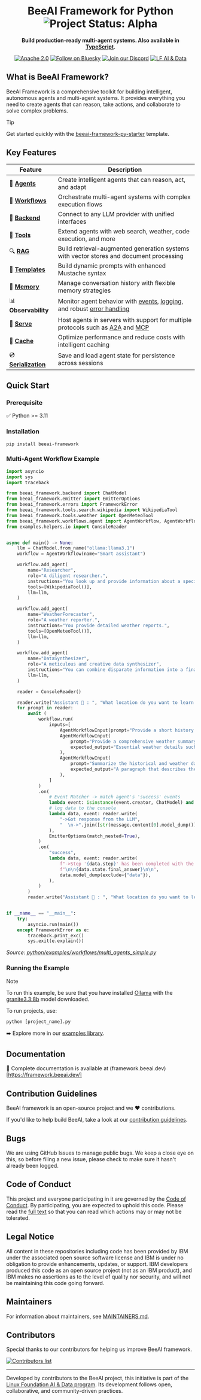 <div align="center">

<h1>BeeAI Framework for Python <img align="center" alt="Project Status: Alpha" src="https://img.shields.io/badge/Status-Alpha-red?style=plastic&"></h1>

**Build production-ready multi-agent systems. Also available in <a href="https://github.com/i-am-bee/beeai-framework/tree/main/typescript">TypeScript</a>.**

[![Apache 2.0](https://img.shields.io/badge/Apache%202.0-License-EA7826?style=plastic&logo=apache&logoColor=white)](https://github.com/i-am-bee/beeai-framework?tab=Apache-2.0-1-ov-file#readme)
[![Follow on Bluesky](https://img.shields.io/badge/Follow%20on%20Bluesky-0285FF?style=plastic&logo=bluesky&logoColor=white)](https://bsky.app/profile/beeaiagents.bsky.social)
[![Join our Discord](https://img.shields.io/badge/Join%20our%20Discord-7289DA?style=plastic&logo=discord&logoColor=white)](https://discord.com/invite/NradeA6ZNF)
[![LF AI & Data](https://img.shields.io/badge/LF%20AI%20%26%20Data-0072C6?style=plastic&logo=linuxfoundation&logoColor=white)](https://lfaidata.foundation/projects/)

</div>

## What is BeeAI Framework?

BeeAI Framework is a comprehensive toolkit for building intelligent, autonomous agents and multi-agent systems. It provides everything you need to create agents that can reason, take actions, and collaborate to solve complex problems.

> [!TIP]
> Get started quickly with the [beeai-framework-py-starter](https://github.com/i-am-bee/beeai-framework-py-starter) template.

## Key Features

| Feature | Description |
|---------|-------------|
| 🤖 [**Agents**](https://framework.beeai.dev/modules/agents) | Create intelligent agents that can reason, act, and adapt |
| 🔄 [**Workflows**](https://framework.beeai.dev/modules/workflows) | Orchestrate multi-agent systems with complex execution flows |
| 🔌 [**Backend**](https://framework.beeai.dev/modules/backend) | Connect to any LLM provider with unified interfaces |
| 🔧 [**Tools**](https://framework.beeai.dev/modules/tools) | Extend agents with web search, weather, code execution, and more |
| 🔍 [**RAG**](https://framework.beeai.dev/modules/rag) | Build retrieval-augmented generation systems with vector stores and document processing |
| 📝 [**Templates**](https://framework.beeai.dev/modules/templates) | Build dynamic prompts with enhanced Mustache syntax |
| 🧠 [**Memory**](https://framework.beeai.dev/modules/memory) | Manage conversation history with flexible memory strategies |
| 📊 **Observability** | Monitor agent behavior with [events](https://github.com/i-am-bee/beeai-framework/tree/main), [logging](https://github.com/i-am-bee/beeai-framework/tree/main), and robust [error handling](https://github.com/i-am-bee/beeai-framework/tree/main) |
| 🚀 [**Serve**](https://framework.beeai.dev/modules/serve) | Host agents in servers with support for multiple protocols such as [A2A](https://framework.beeai.dev/integrations/a2a) and [MCP](https://framework.beeai.dev/integrations/mcp) |
| 💾 [**Cache**](https://framework.beeai.dev/modules/cache) | Optimize performance and reduce costs with intelligent caching |
| 💿 [**Serialization**](https://framework.beeai.dev/modules/serialization) | Save and load agent state for persistence across sessions |

## Quick Start

### Prerequisite

✅ Python >= 3.11

### Installation

```shell
pip install beeai-framework
```

### Multi-Agent Workflow Example

```py
import asyncio
import sys
import traceback

from beeai_framework.backend import ChatModel
from beeai_framework.emitter import EmitterOptions
from beeai_framework.errors import FrameworkError
from beeai_framework.tools.search.wikipedia import WikipediaTool
from beeai_framework.tools.weather import OpenMeteoTool
from beeai_framework.workflows.agent import AgentWorkflow, AgentWorkflowInput
from examples.helpers.io import ConsoleReader


async def main() -> None:
    llm = ChatModel.from_name("ollama:llama3.1")
    workflow = AgentWorkflow(name="Smart assistant")

    workflow.add_agent(
        name="Researcher",
        role="A diligent researcher.",
        instructions="You look up and provide information about a specific topic.",
        tools=[WikipediaTool()],
        llm=llm,
    )

    workflow.add_agent(
        name="WeatherForecaster",
        role="A weather reporter.",
        instructions="You provide detailed weather reports.",
        tools=[OpenMeteoTool()],
        llm=llm,
    )

    workflow.add_agent(
        name="DataSynthesizer",
        role="A meticulous and creative data synthesizer",
        instructions="You can combine disparate information into a final coherent summary.",
        llm=llm,
    )

    reader = ConsoleReader()

    reader.write("Assistant 🤖 : ", "What location do you want to learn about?")
    for prompt in reader:
        await (
            workflow.run(
                inputs=[
                    AgentWorkflowInput(prompt="Provide a short history of the location.", context=prompt),
                    AgentWorkflowInput(
                        prompt="Provide a comprehensive weather summary for the location today.",
                        expected_output="Essential weather details such as chance of rain, temperature and wind. Only report information that is available.",
                    ),
                    AgentWorkflowInput(
                        prompt="Summarize the historical and weather data for the location.",
                        expected_output="A paragraph that describes the history of the location, followed by the current weather conditions.",
                    ),
                ]
            )
            .on(
                # Event Matcher -> match agent's 'success' events
                lambda event: isinstance(event.creator, ChatModel) and event.name == "success",
                # log data to the console
                lambda data, event: reader.write(
                    "->Got response from the LLM",
                    "  \n->".join([str(message.content[0].model_dump()) for message in data.value.messages]),
                ),
                EmitterOptions(match_nested=True),
            )
            .on(
                "success",
                lambda data, event: reader.write(
                    f"->Step '{data.step}' has been completed with the following outcome."
                    f"\n\n{data.state.final_answer}\n\n",
                    data.model_dump(exclude={"data"}),
                ),
            )
        )
        reader.write("Assistant 🤖 : ", "What location do you want to learn about?")


if __name__ == "__main__":
    try:
        asyncio.run(main())
    except FrameworkError as e:
        traceback.print_exc()
        sys.exit(e.explain())
```

_Source: [python/examples/workflows/multi_agents_simple.py](https://github.com/i-am-bee/beeai-framework/tree/main/python/examples/workflows/multi_agents.py)_

### Running the Example

> [!Note]
>
> To run this example, be sure that you have installed [Ollama](https://ollama.com) with the [granite3.3:8b](https://ollama.com/library/granite3.3:8b) model downloaded.

To run projects, use:

```shell
python [project_name].py
```

➡️ Explore more in our [examples library](https://github.com/i-am-bee/beeai-framework/tree/main/python/examples).

## Documentation

📖 Complete documentation is available at (framework.beeai.dev)[https://framework.beeai.dev/]

## Contribution Guidelines

BeeAI framework is an open-source project and we ❤️ contributions.<br>

If you'd like to help build BeeAI, take a look at our [contribution guidelines](https://github.com/i-am-bee/beeai-framework/tree/main/python/CONTRIBUTING.md).

## Bugs

We are using GitHub Issues to manage public bugs. We keep a close eye on this, so before filing a new issue, please check to make sure it hasn't already been logged.

## Code of Conduct

This project and everyone participating in it are governed by the [Code of Conduct](https://github.com/i-am-bee/beeai-framework/tree/main/CODE_OF_CONDUCT.md). By participating, you are expected to uphold this code. Please read the [full text](https://github.com/i-am-bee/beeai-framework/tree/main/CODE_OF_CONDUCT.md) so that you can read which actions may or may not be tolerated.

## Legal Notice

All content in these repositories including code has been provided by IBM under the associated open source software license and IBM is under no obligation to provide enhancements, updates, or support. IBM developers produced this code as an open source project (not as an IBM product), and IBM makes no assertions as to the level of quality nor security, and will not be maintaining this code going forward.

## Maintainers

For information about maintainers, see [MAINTAINERS.md](https://github.com/i-am-bee/beeai-framework/blob/main/MAINTAINERS.md).

## Contributors

Special thanks to our contributors for helping us improve BeeAI framework.

<a href="https://github.com/i-am-bee/beeai-framework/graphs/contributors">
  <img alt="Contributors list" src="https://contrib.rocks/image?repo=i-am-bee/beeai-framework" />
</a>

---

Developed by contributors to the BeeAI project, this initiative is part of the [Linux Foundation AI & Data program](https://lfaidata.foundation/projects/). Its development follows open, collaborative, and community-driven practices.
